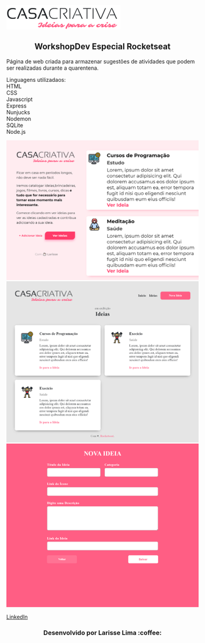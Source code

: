 <img src="src/logo-casa-criativa.png">
<h2 align="center">WorkshopDev Especial Rocketseat</h2>

Página de web criada para armazenar sugestões de atividades que podem ser realizadas durante a quarentena.<br>

Linguagens utilizadaos:
<br>
HTML<br>
CSS<br>
Javascript<br>
Express<br>
Nunjucks<br>
Nodemon<br>
SQLite<br>
Node.js<br>

<img src="prints/print1.png">
<img src="prints/print2.png">
<img src="prints/print3.png">


[ LinkedIn ](https://www.linkedin.com/in/larisselima/)

<h3 align="center">Desenvolvido por Larisse Lima :coffee: </h3>

